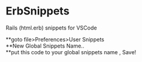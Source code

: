 # ErbSnippets
Rails (html.erb) snippets for VSCode

**goto file>Preferences>User Snippets<br>
**New Global Snippets Name..<br>
**put this code to your global snippets name , Save!
